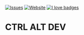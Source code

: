 [![Issues](https://img.shields.io/github/issues/ctrlaltdev/ctrlaltdev.svg?style=flat-square)](https://github.com/ctrlaltdev/ctrlaltdev/issues)
[![Website](https://img.shields.io/website-up-down-green-red/https/ctrlaltdev.xyz.svg?style=flat-square)](https://ctrlaltdev.xyz)
[![I love badges](https://img.shields.io/badge/I%20love-badges-FF00FF.svg?style=flat-square)](https://shields.io)

# CTRL ALT DEV
